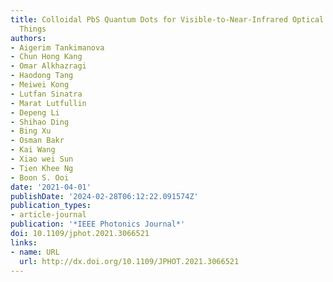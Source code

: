 ```yaml
---
title: Colloidal PbS Quantum Dots for Visible-to-Near-Infrared Optical Internet of
  Things
authors:
- Aigerim Tankimanova
- Chun Hong Kang
- Omar Alkhazragi
- Haodong Tang
- Meiwei Kong
- Lutfan Sinatra
- Marat Lutfullin
- Depeng Li
- Shihao Ding
- Bing Xu
- Osman Bakr
- Kai Wang
- Xiao wei Sun
- Tien Khee Ng
- Boon S. Ooi
date: '2021-04-01'
publishDate: '2024-02-28T06:12:22.091574Z'
publication_types:
- article-journal
publication: '*IEEE Photonics Journal*'
doi: 10.1109/jphot.2021.3066521
links:
- name: URL
  url: http://dx.doi.org/10.1109/JPHOT.2021.3066521
---
```

